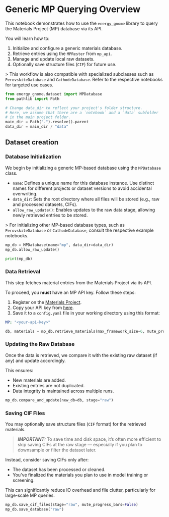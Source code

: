 # Generic MP Querying Overview

This notebook demonstrates how to use the `energy_gnome` library to query the Materials Project (MP) database via its API.

You will learn how to:

1. Initialize and configure a generic materials database.
2. Retrieve entries using the `MPRester` from `mp_api`.
3. Manage and update local raw datasets.
4. Optionally save structure files (`CIF`) for future use.

\> This workflow is also compatible with specialized subclasses such as `PerovskiteDatabase` and `CathodeDatabase`. Refer to the respective notebooks for targeted use cases.


```python
from energy_gnome.dataset import MPDatabase
from pathlib import Path

# Change data_dir to reflect your project's folder structure.
# Here, we assume that there are a `notebook` and a `data` subfolder
# in the main project folder.
main_dir = Path(".").resolve().parent
data_dir = main_dir / "data"
```

## Dataset creation
### Database Initialization

We begin by initializing a generic MP-based database using the `MPDatabase` class.

- `name`: Defines a unique name for this database instance. Use distinct names for different projects or dataset versions to avoid accidental overwriting.
- `data_dir`: Sets the root directory where all files will be stored (e.g., raw and processed datasets, CIFs).
- `allow_raw_update()`: Enables updates to the raw data stage, allowing newly retrieved entries to be stored.

\> For initializing other MP-based database types, such as `PerovskiteDatabase` or `CathodeDatabase`, consult the respective example notebooks.

```python
mp_db = MPDatabase(name="mp", data_dir=data_dir)
mp_db.allow_raw_update()

print(mp_db)
```


### Data Retrieval

This step fetches material entries from the Materials Project via its API.

To proceed, you **must** have an MP API key. Follow these steps:

1. Register on the [Materials Project](https://next-gen.materialsproject.org).
2. Copy your API key from [here](https://next-gen.materialsproject.org/dashboard).
3. Save it to a `config.yaml` file in your working directory using this format:

```yaml
MP: "<your-api-key>"
```

```python
db, materials = mp_db.retrieve_materials(max_framework_size=6, mute_progress_bars=False)
```

### Updating the Raw Database

Once the data is retrieved, we compare it with the existing raw dataset (if any) and update accordingly.

This ensures:

- New materials are added.
- Existing entries are not duplicated.
- Data integrity is maintained across multiple runs.

```python
mp_db.compare_and_update(new_db=db, stage="raw")
```

### Saving CIF Files

You may optionally save structure files (`CIF` format) for the retrieved materials.

> **_IMPORTANT:_**
To save time and disk space, it’s often more efficient to skip saving CIFs at the raw stage — especially if you plan to downsample or filter the dataset later.

Instead, consider saving CIFs only after:

- The dataset has been processed or cleaned.
- You've finalized the materials you plan to use in model training or screening.

This can significantly reduce IO overhead and file clutter, particularly for large-scale MP queries.

```python
mp_db.save_cif_files(stage="raw", mute_progress_bars=False)
mp_db.save_database("raw")
```
